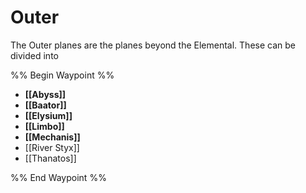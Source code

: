 # Outer
The Outer planes are the planes beyond the Elemental. These can be divided into 

%% Begin Waypoint %%
- **[[Abyss]]**
- **[[Baator]]**
- **[[Elysium]]**
- **[[Limbo]]**
- **[[Mechanis]]**
- [[River Styx]]
- [[Thanatos]]

%% End Waypoint %%
